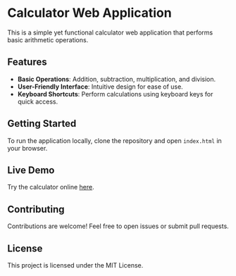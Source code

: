 # Calculator Web Application

This is a simple yet functional calculator web application that performs basic arithmetic operations.

## Features
- **Basic Operations**: Addition, subtraction, multiplication, and division.
- **User-Friendly Interface**: Intuitive design for ease of use.
- **Keyboard Shortcuts**: Perform calculations using keyboard keys for quick access.

## Getting Started
To run the application locally, clone the repository and open `index.html` in your browser.


## Live Demo
Try the calculator online [here](YOUR_GITHUB_PAGES_LINK_HERE).

## Contributing
Contributions are welcome! Feel free to open issues or submit pull requests.

## License
This project is licensed under the MIT License.
